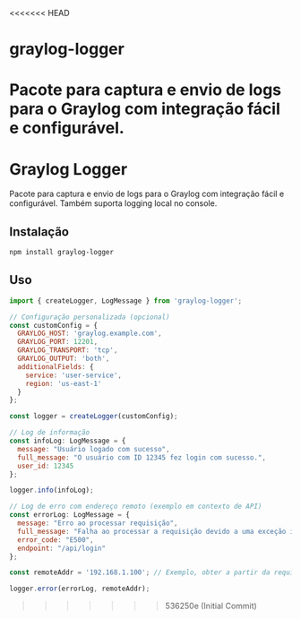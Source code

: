 <<<<<<< HEAD
# graylog-logger
Pacote para captura e envio de logs para o Graylog com integração fácil e configurável.
=======
# Graylog Logger

Pacote para captura e envio de logs para o Graylog com integração fácil e configurável. Também suporta logging local no console.

## Instalação

```bash
npm install graylog-logger
```

## Uso

```javascript
import { createLogger, LogMessage } from 'graylog-logger';

// Configuração personalizada (opcional)
const customConfig = {
  GRAYLOG_HOST: 'graylog.example.com',
  GRAYLOG_PORT: 12201,
  GRAYLOG_TRANSPORT: 'tcp',
  GRAYLOG_OUTPUT: 'both',
  additionalFields: {
    service: 'user-service',
    region: 'us-east-1'
  }
};

const logger = createLogger(customConfig);

// Log de informação
const infoLog: LogMessage = {
  message: "Usuário logado com sucesso",
  full_message: "O usuário com ID 12345 fez login com sucesso.",
  user_id: 12345
};

logger.info(infoLog);

// Log de erro com endereço remoto (exemplo em contexto de API)
const errorLog: LogMessage = {
  message: "Erro ao processar requisição",
  full_message: "Falha ao processar a requisição devido a uma exceção inesperada.",
  error_code: "E500",
  endpoint: "/api/login"
};

const remoteAddr = '192.168.1.100'; // Exemplo, obter a partir da requisição HTTP

logger.error(errorLog, remoteAddr);


```
>>>>>>> 536250e (Initial Commit)
